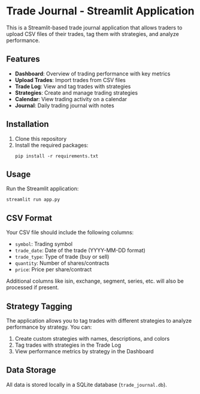 # Trade Journal - Streamlit Application

This is a Streamlit-based trade journal application that allows traders to upload CSV files of their trades, tag them with strategies, and analyze performance.

## Features

- **Dashboard**: Overview of trading performance with key metrics
- **Upload Trades**: Import trades from CSV files
- **Trade Log**: View and tag trades with strategies
- **Strategies**: Create and manage trading strategies
- **Calendar**: View trading activity on a calendar
- **Journal**: Daily trading journal with notes

## Installation

1. Clone this repository
2. Install the required packages:
   ```
   pip install -r requirements.txt
   ```

## Usage

Run the Streamlit application:
```
streamlit run app.py
```

## CSV Format

Your CSV file should include the following columns:
- `symbol`: Trading symbol
- `trade_date`: Date of the trade (YYYY-MM-DD format)
- `trade_type`: Type of trade (buy or sell)
- `quantity`: Number of shares/contracts
- `price`: Price per share/contract

Additional columns like isin, exchange, segment, series, etc. will also be processed if present.

## Strategy Tagging

The application allows you to tag trades with different strategies to analyze performance by strategy. You can:
1. Create custom strategies with names, descriptions, and colors
2. Tag trades with strategies in the Trade Log
3. View performance metrics by strategy in the Dashboard

## Data Storage

All data is stored locally in a SQLite database (`trade_journal.db`).
